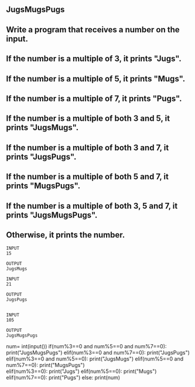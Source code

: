 ## JugsMugsPugs 
## Write a program that receives a number on the input.
## If the number is a multiple of 3, it prints "Jugs". 
## If the number is a multiple of 5, it prints "Mugs".
## If the number is a multiple of 7, it prints "Pugs".

## If the number is a multiple of both 3 and 5, it prints "JugsMugs".
## If the number is a multiple of both 3 and 7, it prints "JugsPugs".
## If the number is a multiple of both 5 and 7, it prints "MugsPugs".
## If the number is a multiple of both 3, 5 and 7, it prints "JugsMugsPugs".

## Otherwise, it prints the number.
```
INPUT 
15

OUTPUT
JugsMugs

INPUT 
21

OUTPUT
JugsPugs


INPUT 
105

OUTPUT 
JugsMugsPugs
```
num= int(input())
if(num%3==0 and num%5==0 and num%7==0):
  print("JugsMugsPugs")
elif(num%3==0 and num%7==0):
  print("JugsPugs")  
elif(num%3==0 and num%5==0):
  print("JugsMugs")
elif(num%5==0 and num%7==0):
  print("MugsPugs")    
elif(num%3==0):
  print("Jugs")
elif(num%5==0):
  print("Mugs")
elif(num%7==0):
  print("Pugs")
else:
  print(num)

